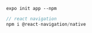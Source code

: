 ```criação de um app
    expo init app --npm
```

```js
    // react navigation
    npm i @react-navigation/native
```
